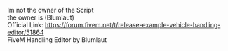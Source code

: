Im not the owner of the Script<br>
the owner is (Blumlaut) <br>
Official Link: https://forum.fivem.net/t/release-example-vehicle-handling-editor/51864<br>
FiveM Handling Editor by Blumlaut<br>
